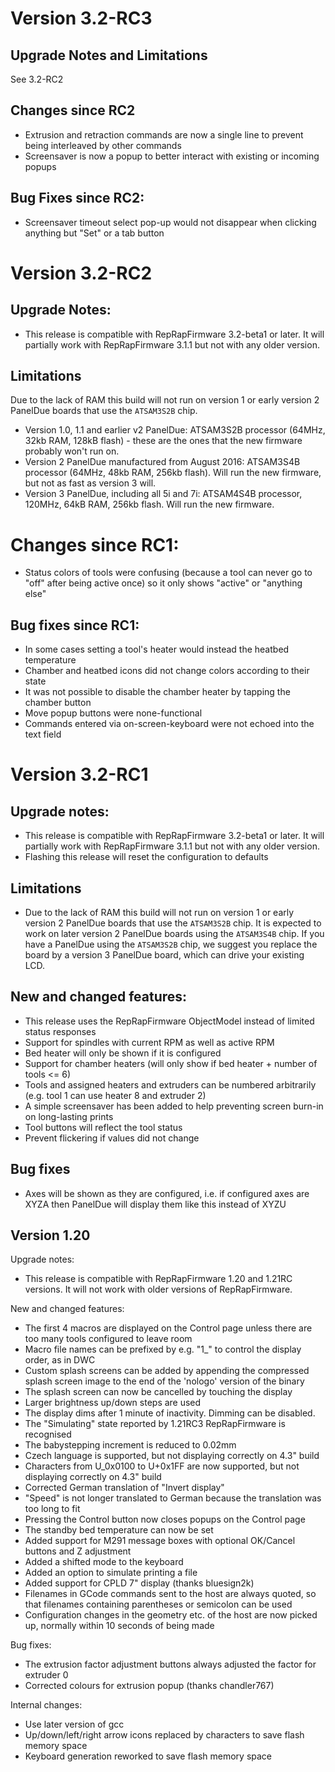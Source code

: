 # Version 3.2-RC3

## Upgrade Notes and Limitations
See 3.2-RC2

## Changes since RC2
- Extrusion and retraction commands are now a single line to prevent being interleaved by other commands
- Screensaver is now a popup to better interact with existing or incoming popups

## Bug Fixes since RC2:
- Screensaver timeout select pop-up would not disappear when clicking anything but "Set" or a tab button

# Version 3.2-RC2

## Upgrade Notes:
- This release is compatible with RepRapFirmware 3.2-beta1 or later. It will partially work with RepRapFirmware 3.1.1 but not with any older version.

## Limitations
Due to the lack of RAM this build will not run on version 1 or early version 2 PanelDue boards that use the `ATSAM3S2B` chip.
- Version 1.0, 1.1 and earlier v2 PanelDue: ATSAM3S2B processor (64MHz, 32kb RAM, 128kB flash) - these are the ones that the new firmware probably won't run on.
- Version 2 PanelDue manufactured from August 2016: ATSAM3S4B processor (64MHz, 48kb RAM, 256kb flash). Will run the new firmware, but not as fast as version 3 will.
- Version 3 PanelDue, including all 5i and 7i: ATSAM4S4B processor, 120MHz, 64kB RAM, 256kb flash. Will run the new firmware.

# Changes since RC1:
- Status colors of tools were confusing (because a tool can never go to "off" after being active once) so it only shows "active" or "anything else"

## Bug fixes since RC1:
- In some cases setting a tool's heater would instead the heatbed temperature
- Chamber and heatbed icons did not change colors according to their state
- It was not possible to disable the chamber heater by tapping the chamber button
- Move popup buttons were none-functional
- Commands entered via on-screen-keyboard were not echoed into the text field

# Version 3.2-RC1

## Upgrade notes:
- This release is compatible with RepRapFirmware 3.2-beta1 or later. It will partially work with RepRapFirmware 3.1.1 but not with any older version.
- Flashing this release will reset the configuration to defaults

## Limitations
- Due to the lack of RAM this build will not run on version 1 or early version 2 PanelDue boards that use the `ATSAM3S2B` chip. It  is expected to work on later
version 2 PanelDue boards using the `ATSAM3S4B` chip. If you have a PanelDue using the `ATSAM3S2B` chip, we suggest you replace the board by
a version 3 PanelDue board, which can drive your existing LCD.

## New and changed features:
- This release uses the RepRapFirmware ObjectModel instead of limited status responses
- Support for spindles with current RPM as well as active RPM
- Bed heater will only be shown if it is configured
- Support for chamber heaters (will only show if bed heater + number of tools <= 6)
- Tools and assigned heaters and extruders can be numbered arbitrarily (e.g. tool 1 can use heater 8 and extruder 2)
- A simple screensaver has been added to help preventing screen burn-in on long-lasting prints
- Tool buttons will reflect the tool status
- Prevent flickering if values did not change

## Bug fixes
- Axes will be shown as they are configured, i.e. if configured axes are XYZA then PanelDue will display them like this instead of XYZU

Version 1.20
------------

Upgrade notes:
- This release is compatible with RepRapFirmware 1.20 and 1.21RC versions. It will not work with older versions of RepRapFirmware.

New and changed features:
- The first 4 macros are displayed on the Control page unless there are too many tools configured to leave room
- Macro file names can be prefixed by e.g. "1_" to control the display order, as in DWC
- Custom splash screens can be added by appending the compressed splash screen image to the end of the 'nologo' version of the binary
- The splash screen can now be cancelled by touching the display
- Larger brightness up/down steps are used
- The display dims after 1 minute of inactivity. Dimming can be disabled.
- The "Simulating" state reported by 1.21RC3 RepRapFirmware is recognised
- The babystepping increment is reduced to 0.02mm
- Czech language is supported, but not displaying correctly on 4.3" build
- Characters from U_0x0100 to U+0x1FF are now supported, but not displaying correctly on 4.3" build
- Corrected German translation of "Invert display"
- "Speed" is not longer translated to German because the translation was too long to fit
- Pressing the Control button now closes popups on the Control page
- The standby bed temperature can now be set
- Added support for M291 message boxes with optional OK/Cancel buttons and Z adjustment
- Added a shifted mode to the keyboard
- Added an option to simulate printing a file
- Added support for CPLD 7" display (thanks bluesign2k)
- Filenames in GCode commands sent to the host are always quoted, so that filenames containing parentheses or semicolon can be used
- Configuration changes in the geometry etc. of the host are now picked up, normally within 10 seconds of being made

Bug fixes:
- The extrusion factor adjustment buttons always adjusted the factor for extruder 0
- Corrected colours for extrusion popup (thanks chandler767)

Internal changes:
- Use later version of gcc
- Up/down/left/right arrow icons replaced by characters to save flash memory space
- Keyboard generation reworked to save flash memory space

